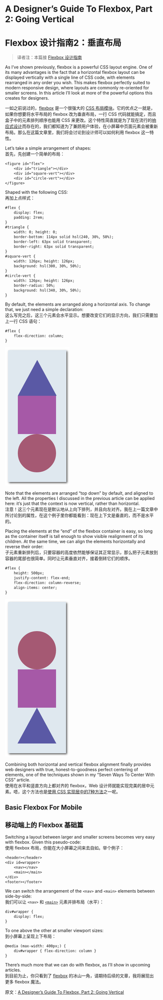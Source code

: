 # A Designer’s Guide To Flexbox, Part 2: Going Vertical
# Flexbox 设计指南2：垂直布局

>译者注：本篇接 [Flexbox 设计指南](http://zhuanlan.zhihu.com/FrontendMagazine/19955794)

As I’ve shown previously, flexbox is a powerful CSS layout engine. One of its many advantages is the fact that a horizontal flexbox layout can be displayed vertically with a single line of CSS code, with elements rearranged in any order you wish. This makes flexbox perfectly suited to modern responsive design, where layouts are commonly re-oriented for smaller screens. In this article I’ll look at more of the powerful options this creates for designers.  

一如之前说过的，[flexbox](http://demosthenes.info/blog/css/flexbox) 是一个很强大的 [CSS 布局模块](http://demosthenes.info/blog/css/layouts)。它的优点之一就是，如果你想要将水平布局的 flexbox 改为垂直布局，一行 CSS 代码就能搞定，而且盒子中的元素排列顺序也能用 CSS 来更改。这个特性简直就是为了现在流行的[响应式设计](http://demosthenes.info/blog/mobile/responsive-design)而存在的，我们都知道为了兼顾用户体验，在小屏幕中页面元素会被重新布局。那么在这篇文章里，我们将会讨论到设计师可以如何利用 flexbox 这一特性。

Let’s take a simple arrangement of shapes:  
首先，先创建一个简单的布局：

````
<figure id="flex">
	<div id="triangle"></div>
	<div id="square-vert"></div>
	<div id="circle-vert"></div>
</figure>
````

Shaped with the following CSS:  
再加上点样式：
  
````
#flex { 
	display: flex; 
	padding: 2rem; 
}
#triangle {
	width: 0; height: 0;
	border-bottom: 114px solid hsl(240, 30%, 50%);
	border-left: 63px solid transparent;
	border-right: 63px solid transparent;
}
#square-vert {
	width: 126px; height: 126px;
	background: hsl(300, 30%, 50%);
}
#circle-vert {
	width: 126px; height: 126px;
	border-radius: 50%;
	background: hsl(340, 30%, 50%);
}
````

By default, the elements are arranged along a horizontal axis. To change that, we just need a simple declaration:  
这么写完之后，这三个元素会水平显示。想要改变它们的显示方向，我们只需要加上一行 CSS 语句：  

````
#flex {
	flex-direction: column;
}
````  
![](/images/A-Designers-Guide-To-Flexbox-Part-2-Going-Vertical-01.jpg)

Note that the elements are arranged “top down” by default, and aligned to the left. All the properties I discussed in the previous article can be applied here: it’s just that the context is now vertical, rather than horizontal.  
注意！这三个元素现在是默认地从上向下排列，并且向左对齐。我在上一篇文章中所讨论到的属性，在这个例子里你都能看到：现在上下文是垂直的，而不是水平的。

Placing the elements at the “end” of the flexbox container is easy, so long as the container itself is tall enough to show visible realignment of its children. At the same time, we can align the elements horizontally and reverse their order:  
子元素重新排列后，只要容器的高度依然能够保证其正常显示，那么把子元素放到容器的尾部也很简单。同时让元素垂直对齐，接着倒转它们的顺序。

````
#flex {
	height: 500px;
	justify-content: flex-end;
	flex-direction: column-reverse;
	align-items: center;
}
````

![](/images/A-Designers-Guide-To-Flexbox-Part-2-Going-Vertical-02.jpg)

Combining both horizontal and vertical flexbox alignment finally provides web designers with true, honest-to-goodness perfect centering of elements, one of the techniques shown in my “Seven Ways To Center With CSS” article.  
使用在水平和竖直方向上都对齐的 flexbox，Web 设计师就能实现完美的居中元素。唔，这个方法也是[使用 CSS 实现居中的7种方法](http://demosthenes.info/blog/723/Seven-Ways-of-Centering-With-CSS)之一呢。

## Basic Flexbox For Mobile ##
## 移动端上的 Flexbox 基础篇 ##

Switching a layout between larger and smaller screens becomes very easy with flexbox. Given this pseudo-code:  
使用 flexbox 布局，你能在大小屏幕之间来去自如。举个例子：

````
<header></header>
<div id=wrapper>
	<nav></nav>
	<main></main>
</div>
<footer></footer>
````

We can switch the arrangement of the `<nav>` and `<main>` elements between side-by-side:  
我们可以让 `<nav>` 和 [`<main>`](http://demosthenes.info/blog/648/HTML-51-and-the-main-element) 元素并排布局（水平）：

````
div#wrapper { 
	display: flex; 
}
````

To one above the other at smaller viewport sizes:  
到小屏幕上呈现上下布局：
 
````
@media (max-width: 400px;) {
	div#wrapper { flex-direction: column }
}
````

There’s much more that we can do with flexbox, as I’ll show in upcoming articles.  
到目前为止，你只看到了 [flexbox](http://demosthenes.info/blog/css/flexbox) 的冰山一角，请期待后续的文章，我将展现出更多 flexbox 魔法。

原文：[A Designer’s Guide To Flexbox, Part 2: Going Vertical](http://demosthenes.info/blog/787/A-Designers-Guide-To-Flexbox-Part-2-Going-Vertical)